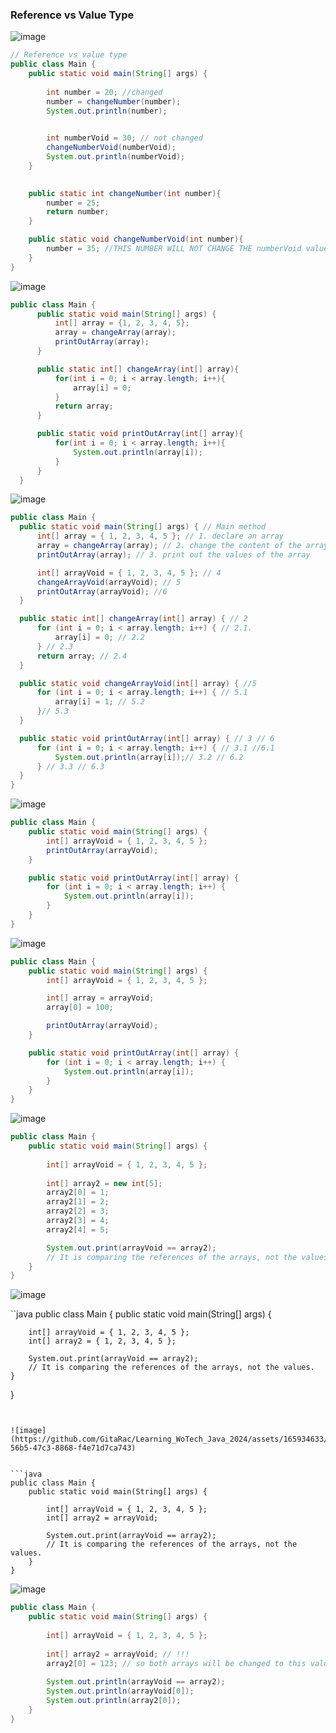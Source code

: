 ### Reference vs Value Type

![image](https://github.com/GitaRac/Learning_WoTech_Java_2024/assets/165934633/57a3463d-8805-41b5-81db-4bf0c5929573)

```java
// Reference vs value type
public class Main {
    public static void main(String[] args) {
        
        int number = 20; //changed
        number = changeNumber(number);
        System.out.println(number);

      
        int numberVoid = 30; // not changed
        changeNumberVoid(numberVoid);
        System.out.println(numberVoid);
    }
  

    public static int changeNumber(int number){
        number = 25;
        return number;
    }

    public static void changeNumberVoid(int number){
        number = 35; //THIS NUMBER WILL NOT CHANGE THE numberVoid value
    }
}
```

![image](https://github.com/GitaRac/Learning_WoTech_Java_2024/assets/165934633/07372454-8d4c-4dab-8d9b-d617f7183b09)

```java
public class Main {
      public static void main(String[] args) {
          int[] array = {1, 2, 3, 4, 5};
          array = changeArray(array);
          printOutArray(array);
      }

      public static int[] changeArray(int[] array){
          for(int i = 0; i < array.length; i++){
              array[i] = 0;
          }
          return array;
      }

      public static void printOutArray(int[] array){
          for(int i = 0; i < array.length; i++){
              System.out.println(array[i]);
          }
      }
  }
```

![image](https://github.com/GitaRac/Learning_WoTech_Java_2024/assets/165934633/7cb2b9eb-623f-482a-ba64-1865b5c13ecd)

```java
public class Main {
  public static void main(String[] args) { // Main method
      int[] array = { 1, 2, 3, 4, 5 }; // 1. declare an array
      array = changeArray(array); // 2. change the content of the array
      printOutArray(array); // 3. print out the values of the array

      int[] arrayVoid = { 1, 2, 3, 4, 5 }; // 4
      changeArrayVoid(arrayVoid); // 5
      printOutArray(arrayVoid); //6
  }

  public static int[] changeArray(int[] array) { // 2
      for (int i = 0; i < array.length; i++) { // 2.1.
          array[i] = 0; // 2.2
      } // 2.3
      return array; // 2.4
  }

  public static void changeArrayVoid(int[] array) { //5
      for (int i = 0; i < array.length; i++) { // 5.1
          array[i] = 1; // 5.2
      }// 5.3
  }

  public static void printOutArray(int[] array) { // 3 // 6
      for (int i = 0; i < array.length; i++) { // 3.1 //6.1
          System.out.println(array[i]);// 3.2 // 6.2
      } // 3.3 // 6.3
  }
}
```


![image](https://github.com/GitaRac/Learning_WoTech_Java_2024/assets/165934633/a64825da-e541-46a7-b723-1f40408fcd1c)

```java
public class Main {
    public static void main(String[] args) { 
        int[] arrayVoid = { 1, 2, 3, 4, 5 }; 
        printOutArray(arrayVoid);
    }

    public static void printOutArray(int[] array) { 
        for (int i = 0; i < array.length; i++) {
            System.out.println(array[i]);
        }
    }
}
```


![image](https://github.com/GitaRac/Learning_WoTech_Java_2024/assets/165934633/cb83c067-8107-4629-86d7-a779c4b6ab43)

```java
public class Main {
    public static void main(String[] args) { 
        int[] arrayVoid = { 1, 2, 3, 4, 5 }; 

        int[] array = arrayVoid;
        array[0] = 100;

        printOutArray(arrayVoid);
    }

    public static void printOutArray(int[] array) { 
        for (int i = 0; i < array.length; i++) {
            System.out.println(array[i]);
        }
    }
}
```

![image](https://github.com/GitaRac/Learning_WoTech_Java_2024/assets/165934633/4ab5c54e-076b-4534-9b5b-5000da3b378a)

```java
public class Main {
    public static void main(String[] args) { 
        
        int[] arrayVoid = { 1, 2, 3, 4, 5 }; 
        
        int[] array2 = new int[5];
        array2[0] = 1;
        array2[1] = 2;
        array2[2] = 3;
        array2[3] = 4;
        array2[4] = 5;

        System.out.print(arrayVoid == array2);
        // It is comparing the references of the arrays, not the values.
    }
}
```

![image](https://github.com/GitaRac/Learning_WoTech_Java_2024/assets/165934633/93c7d061-acb1-4e1e-8d8a-49c29e508e73)

``java
public class Main {
    public static void main(String[] args) { 
        
        int[] arrayVoid = { 1, 2, 3, 4, 5 }; 
        int[] array2 = { 1, 2, 3, 4, 5 };
       
        System.out.print(arrayVoid == array2);
        // It is comparing the references of the arrays, not the values.
    }
}
```


![image](https://github.com/GitaRac/Learning_WoTech_Java_2024/assets/165934633/a4180f8a-56b5-47c3-8868-f4e71d7ca743)


```java
public class Main {
    public static void main(String[] args) { 
        
        int[] arrayVoid = { 1, 2, 3, 4, 5 }; 
        int[] array2 = arrayVoid;
       
        System.out.print(arrayVoid == array2);
        // It is comparing the references of the arrays, not the values.
    }
}
```

![image](https://github.com/GitaRac/Learning_WoTech_Java_2024/assets/165934633/f9e8888b-53cd-46b3-ad63-4908145e75ef)

```java
public class Main {
    public static void main(String[] args) { 
        
        int[] arrayVoid = { 1, 2, 3, 4, 5 }; 
        
        int[] array2 = arrayVoid; // !!!
        array2[0] = 123; // so both arrays will be changed to this value
       
        System.out.println(arrayVoid == array2);
        System.out.println(arrayVoid[0]);
        System.out.println(array2[0]);
    }
}
```














